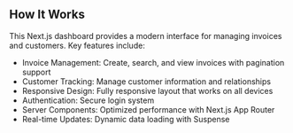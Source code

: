## How It Works

This Next.js dashboard provides a modern interface for managing invoices and customers. Key features include:

- Invoice Management: Create, search, and view invoices with pagination support
- Customer Tracking: Manage customer information and relationships
- Responsive Design: Fully responsive layout that works on all devices
- Authentication: Secure login system
- Server Components: Optimized performance with Next.js App Router
- Real-time Updates: Dynamic data loading with Suspense
